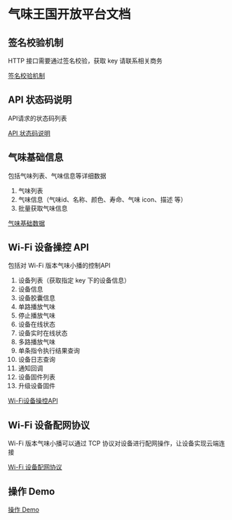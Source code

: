 # 气味王国开放平台文档

## 签名校验机制

HTTP 接口需要通过签名校验，获取 key 请联系相关商务

[签名校验机制](./signature.md)

## API 状态码说明

API请求的状态码列表

[API 状态码说明](./code.md)

## 气味基础信息

包括气味列表、气味信息等详细数据

1. 气味列表
2. 气味信息（气味id、名称、颜色、寿命、气味 icon、描述 等）
3. 批量获取气味信息

[气味基础数据](./basic.md)

## Wi-Fi 设备操控 API

包括对 Wi-Fi 版本气味小播的控制API

1. 设备列表（获取指定 key 下的设备信息）
2. 设备信息
3. 设备胶囊信息
4. 单路播放气味
5. 停止播放气味
6. 设备在线状态
7. 设备实时在线状态
8. 多路播放气味
9. 单条指令执行结果查询
10. 设备日志查询
11. 通知回调
12. 设备固件列表
13. 升级设备固件

[Wi-Fi设备操控API](./wifi.md)

## Wi-Fi 设备配网协议

Wi-Fi 版本气味小播可以通过 TCP 协议对设备进行配网操作，让设备实现云端连接

[Wi-Fi 设备配网协议](./ap.md)

## 操作 Demo

[操作 Demo](./demo.md)
